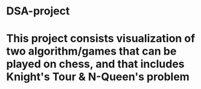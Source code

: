 # DSA-project
# This project consists visualization of two algorithm/games that can be played on chess, and that includes Knight's Tour & N-Queen's problem

